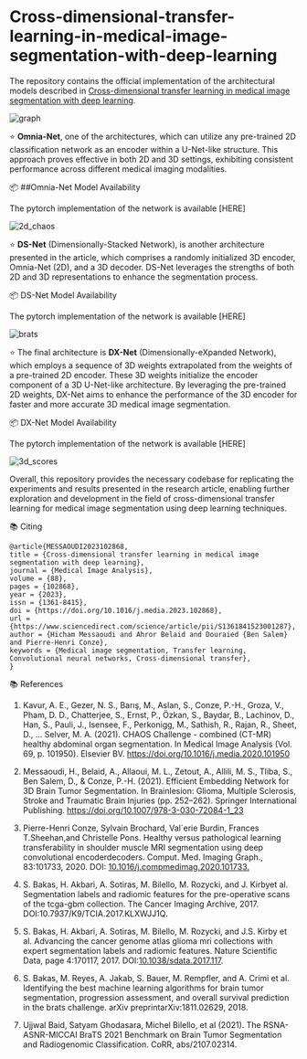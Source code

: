 # Cross-dimensional-transfer-learning-in-medical-image-segmentation-with-deep-learning

The repository contains the official implementation of the architectural models described in [Cross-dimensional transfer learning in medical image segmentation with deep learning](https://doi.org/10.1016/j.media.2023.102868).

![graph](https://github.com/hic-messaoudi/Cross-dimensional-transfer-learning-in-medical-image-segmentation-with-deep-learning/assets/83643719/fdf92ea3-f180-463c-9ef9-c3a65a91d7fa)

:star: **Omnia-Net**, one of the architectures, which can utilize any pre-trained 2D classification network as an encoder within a U-Net-like structure. This approach proves effective in both 2D and 3D settings, exhibiting consistent performance across different medical imaging modalities.

📦 ##Omnia-Net Model Availability

The pytorch implementation of the network is available [HERE]

![2d_chaos](https://github.com/hic-messaoudi/Cross-dimensional-transfer-learning-in-medical-image-segmentation-with-deep-learning/assets/83643719/2086917b-8813-4489-ba9f-7726beaa1444)


:star: **DS-Net** (Dimensionally-Stacked Network), is another architecture presented in the article, which comprises a randomly initialized 3D encoder, Omnia-Net (2D), and a 3D decoder. DS-Net leverages the strengths of both 2D and 3D representations to enhance the segmentation process.

📦 DS-Net Model Availability

The pytorch implementation of the network is available [HERE]

![brats](https://github.com/hic-messaoudi/Cross-dimensional-transfer-learning-in-medical-image-segmentation-with-deep-learning/assets/83643719/e3b86676-1cab-4d6a-a5d6-5f5d5f64593b)

:star: The final architecture is **DX-Net** (Dimensionally-eXpanded Network), which employs a sequence of 3D weights extrapolated from the weights of a pre-trained 2D encoder. These 3D weights initialize the encoder component of a 3D U-Net-like architecture. By leveraging the pre-trained 2D weights, DX-Net aims to enhance the performance of the 3D encoder for faster and more accurate 3D medical image segmentation.

📦 DX-Net Model Availability

The pytorch implementation of the network is available [HERE]

![3d_scores](https://github.com/hic-messaoudi/Cross-dimensional-transfer-learning-in-medical-image-segmentation-with-deep-learning/assets/83643719/20ff626f-3a4d-4993-8e09-ffb6e55a5bd2)

Overall, this repository provides the necessary codebase for replicating the experiments and results presented in the research article, enabling further exploration and development in the field of cross-dimensional transfer learning for medical image segmentation using deep learning techniques.

:books: Citing
```
@article{MESSAOUDI2023102868,
title = {Cross-dimensional transfer learning in medical image segmentation with deep learning},
journal = {Medical Image Analysis},
volume = {88},
pages = {102868},
year = {2023},
issn = {1361-8415},
doi = {https://doi.org/10.1016/j.media.2023.102868},
url = {https://www.sciencedirect.com/science/article/pii/S1361841523001287},
author = {Hicham Messaoudi and Ahror Belaid and Douraied {Ben Salem} and Pierre-Henri Conze},
keywords = {Medical image segmentation, Transfer learning, Convolutional neural networks, Cross-dimensional transfer},
}
```

📚 References

1. Kavur, A. E., Gezer, N. S., Barış, M., Aslan, S., Conze, P.-H., Groza, V., Pham, D. D., Chatterjee, S., Ernst, P., Özkan, S., Baydar, B., Lachinov, D., Han, S., Pauli, J., Isensee, F., Perkonigg, M., Sathish, R., Rajan, R., Sheet, D., … Selver, M. A. (2021). CHAOS Challenge - combined (CT-MR) healthy abdominal organ segmentation. In Medical Image Analysis (Vol. 69, p. 101950). Elsevier BV. https://doi.org/10.1016/j.media.2020.101950

2. Messaoudi, H., Belaid, A., Allaoui, M. L., Zetout, A., Allili, M. S., Tliba, S., Ben Salem, D., & Conze, P.-H. (2021). Efficient Embedding Network for 3D Brain Tumor Segmentation. In Brainlesion: Glioma, Multiple Sclerosis, Stroke and Traumatic Brain Injuries (pp. 252–262). Springer International Publishing. https://doi.org/10.1007/978-3-030-72084-1_23
   
3. Pierre-Henri Conze, Sylvain Brochard, Val´erie Burdin, Frances T.Sheehan,and Christelle Pons. Healthy versus pathological learning transferability
in shoulder muscle MRI segmentation using deep convolutional encoderdecoders. Comput. Med. Imaging Graph., 83:101733, 2020. DOI: [10.1016/j.compmedimag.2020.101733.](https://doi.org/10.1016/j.compmedimag.2020.101733)
   
4. S. Bakas, H. Akbari, A. Sotiras, M. Bilello, M. Rozycki, and J. Kirbyet al. Segmentation labels and radiomic features for the pre-operative scans
of the tcga-gbm collection. The Cancer Imaging Archive, 2017. DOI:10.7937/K9/TCIA.2017.KLXWJJ1Q.

5. S. Bakas, H. Akbari, A. Sotiras, M. Bilello, M. Rozycki, and J.S. Kirby et al. Advancing the cancer genome atlas glioma mri collections with expert segmentation labels and radiomic features. Nature Scientific Data, page 4:170117, 2017. DOI:[10.1038/sdata.2017.117](https://doi.org/10.1038/sdata.2017.117).

6. S. Bakas, M. Reyes, A. Jakab, S. Bauer, M. Rempfler, and A. Crimi et al. Identifying the best machine learning algorithms for brain tumor segmentation, progression assessment, and overall survival prediction in the brats challenge. arXiv preprintarXiv:1811.02629, 2018.
   
7. Ujjwal Baid, Satyam Ghodasara, Michel Bilello, et al (2021). The RSNA-ASNR-MICCAI BraTS 2021 Benchmark on Brain Tumor Segmentation and Radiogenomic Classification. CoRR, abs/2107.02314. 
  
